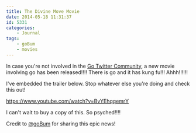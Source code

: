```yaml
---
title: The Divine Move Movie
date: 2014-05-18 11:31:37
id: 5331
categories:
	- Journal
tags:
	- goBum
	- movies
---
```


In case you're not involved in the [Go Twitter Community](https://twitter.com/bengozen/lists/go-weiqi-baduk "Go Twitter Online Community"), a new movie involving go has been released!!!! There is go and it has kung fu!!! Ahhh!!!!!!

I've embedded the trailer below. Stop whatever else you're doing and check this out!

https://www.youtube.com/watch?v=BvYEhqqemrY

I can't wait to buy a copy of this. So psyched!!!!

Credit to [@goBum](https://twitter.com/gobum "goBum Twitter") for sharing this epic news!